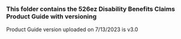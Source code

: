 ### This folder contains the 526ez Disability Benefits Claims Product Guide with versioning

Product Guide version uploaded on 7/13/2023 is v3.0
